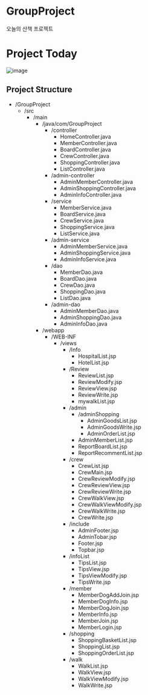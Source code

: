 # GroupProject
오늘의 산책 프로젝트

# Project Today																																				
![image](https://github.com/user-attachments/assets/29254782-5591-4cfb-aa7b-0381530342a5)


## Project Structure

- /GroupProject
  - /src
    - /main
      - /java/com/GroupProject
        - /controller
          - HomeController.java
          - MemberController.java
          - BoardController.java
          - CrewController.java
          - ShoppingController.java
          - ListController.java
        - /admin-controller
          - AdminMemberController.java
          - AdminShoppingController.java
          - AdminInfoController.java
        - /service
          - MemberService.java
          - BoardService.java
          - CrewService.java
          - ShoppingService.java
          - ListService.java
        - /admin-service
          - AdminMemberService.java
          - AdminShoppingService.java
          - AdminInfoService.java
        - /dao
          - MemberDao.java
          - BoardDao.java
          - CrewDao.java
          - ShoppingDao.java
          - ListDao.java
        - /admin-dao
          - AdminMemberDao.java
          - AdminShoppingDao.java
          - AdminInfoDao.java
      - /webapp
        - /WEB-INF
          - /views
            - /Info
              - HospitalList.jsp
              - HotelList.jsp
            - /Review
              - ReviewList.jsp
              - ReviewModify.jsp  
              - ReviewView.jsp   
              - ReviewWrite.jsp 
              - mywalkList.jsp      
            - /admin
              - /adminShopping
                - AdminGoodsList.jsp
                - AdminGoodsWrite.jsp 
                - AdminOrderList.jsp
              - AdminMemberList.jsp
              - ReportBoardList.jsp 
              - ReportRecommentList.jsp        
            - /crew
              - CrewList.jsp    
              - CrewMain.jsp
              - CrewReviewModify.jsp
              - CrewReviewView.jsp    
              - CrewReviewWrite.jsp
              - CrewWalkView.jsp
              - CrewWalkViewModify.jsp
              - CrewWalkWrite.jsp
              - CrewWrite.jsp    
            - /include
              - AdminFooter.jsp   
              - AdminTobar.jsp
              - Footer.jsp
              - Topbar.jsp
            - /infoList
              - TipsList.jsp
              - TipsView.jsp
              - TipsViewModify.jsp
              - TipsWrite.jsp    
            - /member
              - MemberDogAddJoin.jsp   
              - MemberDogInfo.jsp
              - MemberDogJoin.jsp
              - MemberInfo.jsp
              - MemberJoin.jsp
              - MemberLogin.jsp
            - /shopping
              - ShoppingBasketList.jsp  
              - ShoppingList.jsp
              - ShoppingOrderList.jsp   
            - /walk
              - WalkList.jsp
              - WalkView.jsp
              - WalkViewModify.jsp
              - WalkWrite.jsp





































































